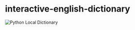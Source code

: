 # interactive-english-dictionary

![Python Local Dictionary](https://www.dropbox.com/s/sjg68lq1t0fcodk/Python%20local%20dictionary.jpg?dl=0)
